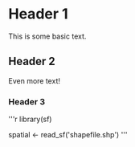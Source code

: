# Header 1

This is some basic text.

## Header 2

Even more text!

### Header 3

'''r 
library(sf)

spatial <- read_sf('shapefile.shp')
'''
